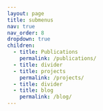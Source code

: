 ```yaml
---
layout: page
title: submenus
nav: true
nav_order: 8
dropdown: true
children:
  - title: Publications
    permalink: /publications/
  - title: divider
  - title: projects
    permalink: /projects/
  - title: divider
  - title: blog
    permalink: /blog/
---
```

